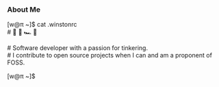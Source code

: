 ### About Me

[w@π ~]$ cat .winstonrc   
\# 🌱 👾 🏎️ 🎾 <!-- :f91w: --> <img src="https://cdn.fosstodon.org/custom_emojis/images/000/765/390/original/f262a763a31e27d9.png" height="15"> <!-- :arch: --> <img src="https://cdn.fosstodon.org/custom_emojis/images/000/090/050/original/ae5ab97b259fe17d.png" height="15">
    
\# Software developer with a passion for tinkering.  
\# I contribute to open source projects when I can and am a proponent of FOSS.

[w@π ~]$ <!-- :idle: --> <img src="https://cdn.fosstodon.org/custom_emojis/images/000/068/439/original/34414397f51ab00b.png" height="15">
